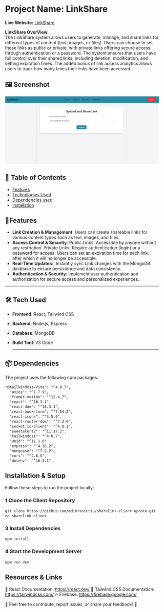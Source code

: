 # Project Name: LinkShare


**Live Website:** [LinkShare](https://linkshare-979a6.web.app/) 

**LinkShare OverView**  
The LinkShare system allows users to generate, manage, and share links for different types of content (text, images, or files). Users can choose to set these links as public or private, with private links offering secure access through authentication or a password. The system ensures that users have full control over their shared links, including deletion, modification, and setting expiration times. The added bonus of link access analytics allows users to track how many times their links have been accessed.

 ## 🖼 Screenshot  
![LinkShare](https://raw.githubusercontent.com/mdimranictiu/sharelink-client-update/main/src/assets/Screenshot_2-3-2025_23523_linkshare-979a6.web.app.jpeg)

## 📖 Table of Contents

- [Features](#features)
- [Technologies Used](#technologies-used)
- [Dependencies used](#dependencies-used)
- [Installation](#installation)


## 🚀Features  

- **Link Creation & Management**: Users can create shareable links for various content types such as text, images, and files.
- **Access Control & Security**: Public Links: Accessible by anyone without any restriction.
  Private Links: Require authentication (login) or a password for access.
  Users can set an expiration time for each link, after which it will no longer be accessible.
- **Real-Time Updates:**: Instantly sync Link changes with the MongoDB database to ensure persistence and data consistency.
- **Authentication & Security**: Implement user authentication and authorization for secure access and personalized experiences.  

---

## 🛠️ Tech Used 

- **Frontend**: React, Tailwind CSS  
- **Backend**: Node.js, Express  
- **Database**: MongoDB  
- **Build Tool**: VS Code 

  ---
## 📦 Dependencies  
The project uses the following npm packages:  
```
"@tailwindcss/vite": "^4.0.7",
  "axios": "^1.7.9",
  "framer-motion": "^12.4.7",
  "react": "^18.3.1",
  "react-dom": "^18.3.1",
  "react-hook-form": "^7.54.2",
  "react-icons": "^5.5.0",
  "react-router-dom": "^7.2.0",
  "socket.io-client": "^4.8.1",
  "sweetalert2": "^11.17.2",
  "tailwindcss": "^4.0.7",
  "uuid": "^11.1.0" 
  "express": "^4.18.2",
  "mongoose": "^7.2.2",
  "cors": "^2.8.5",
  "dotenv": "^16.3.1",
```

##  Installation & Setup  
Follow these steps to run the project locally:  

### 1 Clone the Client Repository  
```
git clone https://github.com/mdimranictiu/sharelink-client-update.git
cd sharelink-client
```

### 3 Install Dependencies
```
npm install
```
### 4 Start the Development Server
```
npm run dev
```

 ## Resources & Links
📖 React Documentation: https://react.dev/
📖 Tailwind CSS Documentation: https://tailwindcss.com/
🔥 Firebase: https://firebase.google.com/

📌 Feel free to contribute, report issues, or share your feedback! 🚀


